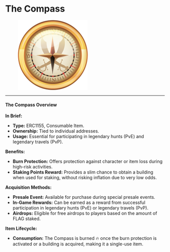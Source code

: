 # The Compass



<figure><img src="../../.gitbook/assets/compass.png" alt="" width="221"><figcaption></figcaption></figure>

***

#### The Compass Overview

**In Brief:**

* **Type:** ERC1155, Consumable Item.
* **Ownership:** Tied to individual addresses.
* **Usage:** Essential for participating in legendary hunts (PvE) and legendary travels (PvP).

**Benefits:**

* **Burn Protection:** Offers protection against character or item loss during high-risk activities.
* **Staking Points Reward:** Provides a slim chance to obtain a building when used for staking, without risking inflation due to very low odds.

**Acquisition Methods:**

* **Presale Event:** Available for purchase during special presale events.
* **In-Game Rewards:** Can be earned as a reward from successful participation in legendary hunts (PvE) or legendary travels (PvP).
* **Airdrops:** Eligible for free airdrops to players based on the amount of FLAG staked.

**Item Lifecycle:**

* **Consumption:** The Compass is burned 🔥 once the burn protection is activated or a building is acquired, making it a single-use item.



